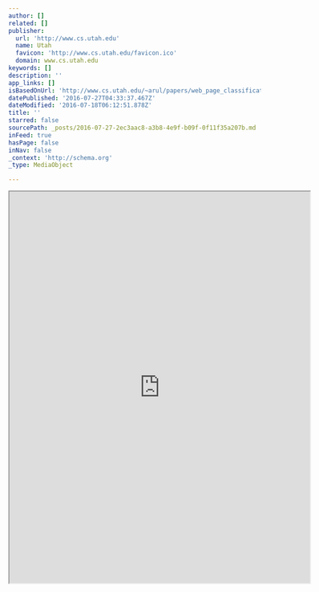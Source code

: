 ```yaml
---
author: []
related: []
publisher:
  url: 'http://www.cs.utah.edu'
  name: Utah
  favicon: 'http://www.cs.utah.edu/favicon.ico'
  domain: www.cs.utah.edu
keywords: []
description: ''
app_links: []
isBasedOnUrl: 'http://www.cs.utah.edu/~arul/papers/web_page_classification.pdf'
datePublished: '2016-07-27T04:33:37.467Z'
dateModified: '2016-07-18T06:12:51.878Z'
title: ''
starred: false
sourcePath: _posts/2016-07-27-2ec3aac8-a3b8-4e9f-b09f-0f11f35a207b.md
inFeed: true
hasPage: false
inNav: false
_context: 'http://schema.org'
_type: MediaObject

---
```

<iframe src="https://drive.google.com/viewerng/viewer?url=http%3A//www.cs.utah.edu/%7Earul/papers/web_page_classification.pdf&amp;embedded=true" width="600" height="780" style=""></iframe>
